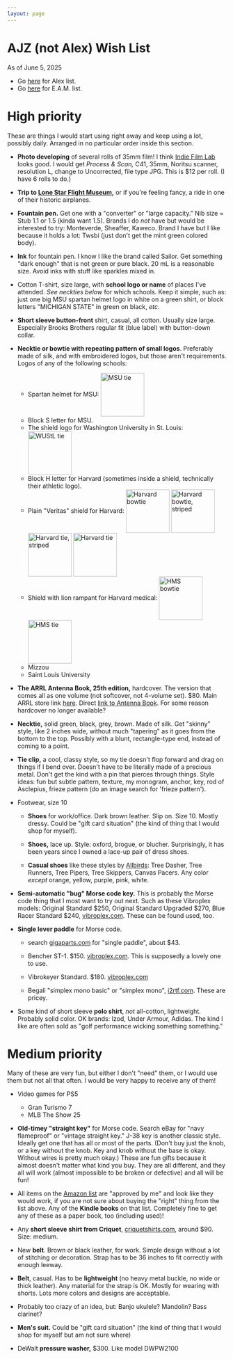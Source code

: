 ```yaml
---
layout: page
---
```


# AJZ (not Alex) Wish List

As of June 5, 2025

- Go [here](/birthday-party/list-kid.html) for Alex list.
- Go [here](/birthday-party/list-eam.html) for E.A.M. list.



# High priority

These are things I would start using right away and keep using a lot,
possibly daily. Arranged in no particular order inside this section.

- **Photo developing** of several rolls of 35mm film! I think [Indie
  Film Lab](https://www.indiefilmlab.com/) looks good. I would get
  *Process & Scan,* C41, 35mm, Noritsu scanner, resolution L, change
  to Uncorrected, file type JPG. This is $12 per roll. (I have 6 rolls
  to do.)

- **Trip to [Lone Star Flight Museum](https://lonestarflight.org/),**
  or if you're feeling fancy, a ride in one of their historic
  airplanes.

- **Fountain pen.** Get one with a "converter" or "large capacity." Nib size = Stub 1.1 or 1.5 (kinda want 1.5). Brands I do *not* have but would be interested to try: Monteverde, Sheaffer, Kaweco. Brand I have but I like because it holds a lot: Twsbi (just don't get the mint green colored body).

- **Ink** for fountain pen. I know I like the brand called Sailor. Get
    something "dark enough" that is not green or pure black. 20 mL is
    a reasonable size. Avoid inks with stuff like sparkles mixed in.

- Cotton T-shirt, size large, with **school logo or name** of places
  I've attended. *See neckties below* for which schools. Keep it
  simple, such as: just one big MSU spartan helmet logo in white on a
  green shirt, or block letters "MICHIGAN STATE" in green on black,
  *etc.*

- **Short sleeve button-front** shirt, casual, all cotton. Usually
    size large. Especially Brooks Brothers regular fit (blue label)
    with button-down collar.

- **Necktie or bowtie with repeating pattern of small logos**.
    Preferably made of silk, and with embroidered logos, but those
    aren't requirements. Logos of any of the following schools:
    - Spartan helmet for MSU: <img style="vertical-align:middle" src="/birthday-party/ties/msu.jpg" alt="MSU tie" width="100"/>
    - Block S letter for MSU.
    - The shield logo for Washington University in St. Louis: <img style="vertical-align:middle" src="/birthday-party/ties/wu.jpg" alt="WUStL tie" width="100"/>
    - Block H letter for Harvard (sometimes inside a shield, technically their athletic logo).
    - Plain "Veritas" shield for Harvard: <img style="vertical-align:middle" src="/birthday-party/ties/hu-b1.jpg" alt="Harvard bowtie" width="100"/> <img style="vertical-align:middle" src="/birthday-party/ties/hu-b2.jpg" alt="Harvard bowtie, striped" width="100"/> <img style="vertical-align:middle" src="/birthday-party/ties/hu-n1.jpg" alt="Harvard tie, striped" width="100"/> <img style="vertical-align:middle" src="/birthday-party/ties/hu-n2.jpg" alt="Harvard tie" width="100"/>
    - Shield with lion rampant for Harvard medical: <img style="vertical-align:middle" src="/birthday-party/ties/hm-b.jpg" alt="HMS bowtie" width="100"/> <img style="vertical-align:middle" src="/birthday-party/ties/hm-n.jpg" alt="HMS tie" width="100"/>
    - Mizzou
    - Saint Louis University

- **The ARRL Antenna Book, 25th edition,** hardcover. The version that
  comes all as one volume (not softcover, not 4-volume set). $80. Main
  ARRL store link [here](https://home.arrl.org/action/Shop/Store).
  Direct [link to Antenna
  Book](https://home.arrl.org/action/Store/Product-Details/productId/2012451093).
  For some reason hardcover no longer available?

- **Necktie,** solid green, black, grey, brown. Made of silk. Get
  "skinny" style, like 2 inches wide, without much "tapering" as it
  goes from the bottom to the top. Possibly with a blunt,
  rectangle-type end, instead of coming to a point.

- **Tie clip,** a cool, classy style, so my tie doesn't flop forward
  and drag on things if I bend over. Doesn't have to be literally made
  of a precious metal. Don't get the kind with a pin that pierces
  through things. Style ideas: fun but subtle pattern, texture, my
  monogram, anchor, key, rod of Asclepius, frieze pattern (do an image
  search for 'frieze pattern').

- Footwear, size 10

    - **Shoes** for work/office. Dark brown leather. Slip on. Size 10.
      Mostly dressy. Could be "gift card situation" (the kind of thing
      that I would shop for myself).

    - **Shoes,** lace up. Style: oxford, brogue, or blucher.
      Surprisingly, it has been years since I owned a lace-up pair of
      dress shoes.

    - **Casual shoes** like these styles by
      [Allbirds](https://www.allbirds.com): Tree Dasher, Tree Runners,
      Tree Pipers, Tree Skippers, Canvas Pacers. Any color *except*
      orange, yellow, purple, pink, white.

- **Semi-automatic "bug" Morse code key.** This is probably the Morse
  code thing that I most want to try out next. Such as these Vibroplex
  models: Original Standard $250, Original Standard Upgraded $270,
  Blue Racer Standard $240, [vibroplex.com](https://vibroplex.com).
  These can be found used, too.

- **Single lever paddle** for Morse code.

    - search [gigaparts.com](https://www.gigaparts.com) for "single
      paddle", about $43.
    
    - Bencher ST-1. $150. [vibroplex.com](https://vibroplex.com). This
      is supposedly a lovely one to use.
    
    - Vibrokeyer Standard. $180.
      [vibroplex.com](https://vibroplex.com)
    
    - Begali "simplex mono basic" or "simplex mono",
      [i2rtf.com](https://i2rtf.com). These are pricey.

- Some kind of short sleeve **polo shirt**, *not* all-cotton,
  lightweight. Probably solid color. OK brands: Izod, Under Armour,
  Adidas. The kind I like are often sold as "golf performance wicking
  something something."






# Medium priority

Many of these are very fun, but either I don't "need" them, or I would
use them but not all that often. I would be very happy to receive any
of them!

- Video games for PS5
    - Gran Turismo 7
    - MLB The Show 25

- **Old-timey "straight key"** for Morse code. Search eBay for "navy
  flameproof" or "vintage straight key." J-38 key is another classic
  style. Ideally get one that has all or most of the parts. (Don't buy
  just the knob, or a key without the knob. Key and knob without the
  base is okay. Without wires is pretty much okay.) These are fun
  gifts because it almost doesn't matter what kind you buy. They are
  all different, and they all will work (almost impossible to be
  broken or defective) and all will be fun!

- All items on the [Amazon
list](https://www.amazon.com/hz/wishlist/ls/1O7VAQKRPMITU) are
"approved by me" and look like they would work, if you are not sure
about buying the "right" thing from the list above. Any of the
**Kindle books** on that list. Completely fine to get any of these as
a paper book, too (including used)!

- Any **short sleeve shirt from Criquet**,
  [criquetshirts.com](https://criquetshirts.com), around $90. Size:
  medium.

- New **belt**. Brown or black leather, for work. Simple design
  without a lot of stitching or decoration. Strap has to be 36 inches
  to fit correctly with enough leeway.

- **Belt**, casual. Has to be **lightweight** (no heavy metal buckle,
  no wide or thick leather). Any material for the strap is OK. Mostly
  for wearing with shorts. Lots more colors and designs are
  acceptable.

- Probably too crazy of an idea, but: Banjo ukulele? Mandolin? Bass
  clarinet?

- **Men's suit.** Could be "gift card situation" (the kind of thing
  that I would shop for myself but am not sure where)

- DeWalt **pressure washer,** $300. Like model DWPW2100

